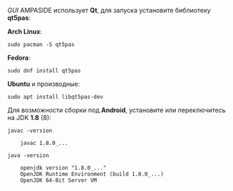 *GUI* AMPASIDE использует **Qt**, для запуска установите библиотеку **qt5pas**:

**Arch Linux**:

```
sudo pacman -S qt5pas
```

**Fedora**:

```
sudo dnf install qt5pas
```

**Ubuntu** и производные:

```
sudo apt install libqt5pas-dev
```

Для возможности сборки под **Android**, установите или переключитесь на JDK **1.8** (8):

```
javac -version

    javac 1.8.0_...

java -version

    openjdk version "1.8.0_..."
    OpenJDK Runtime Environment (build 1.8.0_...)
    OpenJDK 64-Bit Server VM
```
